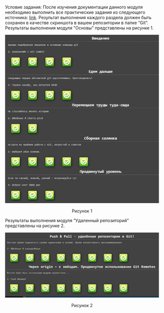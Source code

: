 Условие задания: После изучения документации данного модуля необходимо выполнить все практические задания из следующего источника: [link](https://learngitbranching.js.org/?locale=ru_RU). Результат выполнения каждого раздела должен быть сохранен в качестве скриншота в вашем репозитории в папке “Git”.
Результаты выполнения модуля "Основы" представлены на рисунке 1.
<p align="center">
  <img src="https://github.com/Little0witch/practice/blob/main/course/Git/img1.jpg">
  <p align="center"> Рисунок 1 </p>
</p>

Результаты выполнения модуля "Удаленный репозиторий" представлены на рисунке 2.
<p align="center">
  <img src="https://github.com/Little0witch/practice/blob/main/course/Git/img2.jpg">
  <p align="center"> Рисунок 2 </p>
</p>

